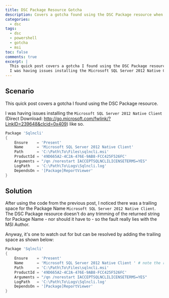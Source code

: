 ```yaml
---
title: DSC Package Resource Gotcha
description: Covers a gotcha found using the DSC Package resource when there is a trailing space in Package Name.
categories:
  - dsc
tags:
  - dsc
  - powershell
  - gotcha
  - msi
toc: false
comments: true
excerpt: |
  This quick post covers a gotcha I found using the DSC Package resource.
  I was having issues installing the Microsoft SQL Server 2012 Native Client (Direct Download http://go.microsoft.com/fwlink/?LinkID=239648&clcid=0x409) like so.
---
```


## Scenario

This quick post covers a gotcha I found using the DSC Package resource.

I was having issues installing the `Microsoft SQL Server 2012 Native Client` (Direct Download: 
http://go.microsoft.com/fwlink/?LinkID=239648&clcid=0x409) like so.

```PowerShell
Package 'Sqlncli'
{
    Ensure    = 'Present'
    Name      = 'Microsoft SQL Server 2012 Native Client'
    Path      = 'C:\Path\To\Files\sqlncli.msi'
    ProductId = '49D665A2-4C2A-476E-9AB8-FCC425F526FC'
    Arguments = "/qn /norestart IACCEPTSQLNCLILICENSETERMS=YES"
    LogPath   = 'C:\Path\To\Logs\Sqlncli.log'
    DependsOn = '[Package]ReportViewer'
}
```

## Solution

After using the code from the previous post, I noticed there was a trailing space for the Package Name 
`Microsoft SQL Server 2012 Native Client`. The DSC Package resource doesn't do any trimming of the returned string 
for Package Name - nor should it have to - so the fault really lies with the MSI Author.

Anyway, it's one to watch out for but can be resolved by adding the trailing space as shown below:

```PowerShell
Package 'Sqlncli'
{
    Ensure    = 'Present'
    Name      = 'Microsoft SQL Server 2012 Native Client ' # note the required trailing space
    Path      = 'C:\Path\To\Files\sqlncli.msi'
    ProductId = '49D665A2-4C2A-476E-9AB8-FCC425F526FC'
    Arguments = "/qn /norestart IACCEPTSQLNCLILICENSETERMS=YES"
    LogPath   = 'C:\Path\To\Logs\Sqlncli.log'
    DependsOn = '[Package]ReportViewer'
}
```
